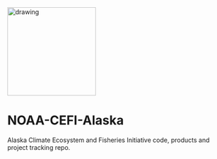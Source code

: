 
<img src="figs/ACT_final_2.png" alt="drawing" width="200" />

# NOAA-CEFI-Alaska
Alaska Climate Ecosystem and Fisheries Initiative code, products and project tracking repo.
